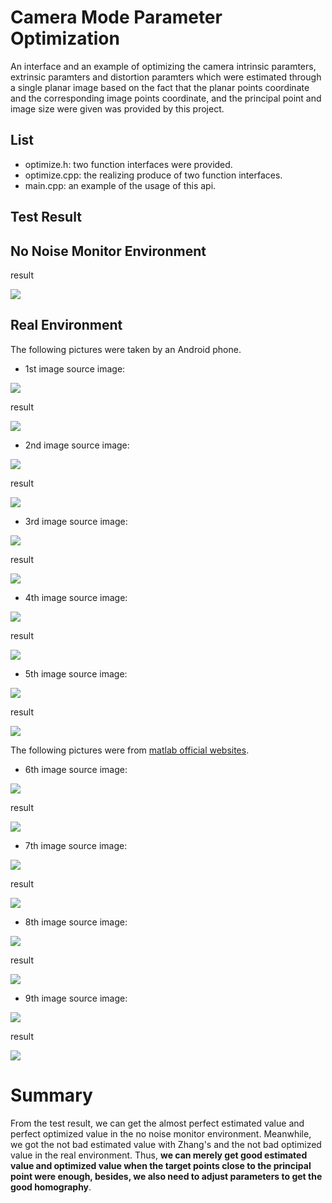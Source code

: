 Camera Mode Parameter Optimization
====================================
An interface and an example of optimizing the camera intrinsic paramters, extrinsic paramters and distortion paramters which were estimated through a single planar image based on the fact that the planar points coordinate and the corresponding image points coordinate, and the principal point and image size were given was provided by this project.

List
----
* optimize.h: two function interfaces were provided.
* optimize.cpp: the realizing produce of two function interfaces.
* main.cpp: an example of the usage of this api.

Test Result
------------
No Noise Monitor Environment
----------------------------
result

![](./pic/monitor1.jpg)


Real Environment
----------------------------
The following pictures were taken by an Android phone.
* 1st image
source image:

![](./pic/1.jpg)

result

![](./pic/img1_rst.jpg)


* 2nd image
source image: 

![](./pic/2.jpg)

result

![](./pic/img2_rst.jpg)


* 3rd image
source image: 

![](./pic/3.jpg)

result

![](./pic/img3_rst.jpg)


* 4th image
source image: 

![](./pic/4.jpg)

result

![](./pic/img4_rst.jpg)


* 5th image
source image: 

![](./pic/5.jpg)

result

![](./pic/img5_rst.jpg)


The following pictures were from [matlab official websites](http://robots.stanford.edu/cs223b04/JeanYvesCalib/htmls/example.html).
* 6th image
source image: 

![](./pic/6.jpg)

result

![](./pic/img6_rst.jpg)


* 7th image
source image: 

![](./pic/7.jpg)

result

![](./pic/img7_rst.jpg)


* 8th image
source image: 

![](./pic/8.jpg)

result

![](./pic/img8_rst.jpg)


* 9th image
source image: 

![](./pic/9.jpg)

result

![](./pic/img9_rst.jpg)


# Summary
From the test result, we can get the almost perfect estimated value and perfect optimized value in the no noise monitor environment. Meanwhile, we got the not bad estimated value with Zhang's and the not bad optimized value in the real environment. Thus, **we can merely get good estimated value and optimized value when the target points close to the principal point were enough, besides, we also need to adjust parameters to get the good homography**.

